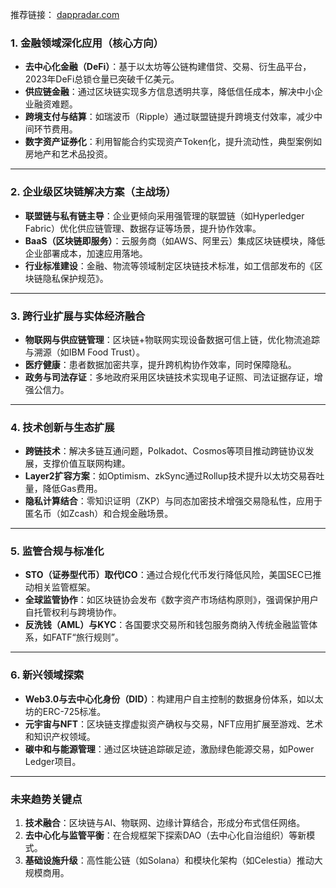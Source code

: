 
推荐链接：
[dappradar.com](https://dappradar.com)

### **1. 金融领域深化应用（核心方向）**

- **去中心化金融（DeFi）**：基于以太坊等公链构建借贷、交易、衍生品平台，2023年DeFi总锁仓量已突破千亿美元。
- **供应链金融**：通过区块链实现多方信息透明共享，降低信任成本，解决中小企业融资难题。
- **跨境支付与结算**：如瑞波币（Ripple）通过联盟链提升跨境支付效率，减少中间环节费用。
- **数字资产证券化**：利用智能合约实现资产Token化，提升流动性，典型案例如房地产和艺术品投资。

---

### **2. 企业级区块链解决方案（主战场）**
- **联盟链与私有链主导**：企业更倾向采用强管理的联盟链（如Hyperledger Fabric）优化供应链管理、数据存证等场景，提升协作效率。
- **BaaS（区块链即服务）**：云服务商（如AWS、阿里云）集成区块链模块，降低企业部署成本，加速应用落地。
- **行业标准建设**：金融、物流等领域制定区块链技术标准，如工信部发布的《区块链隐私保护规范》。

---

### **3. 跨行业扩展与实体经济融合**
- **物联网与供应链管理**：区块链+物联网实现设备数据可信上链，优化物流追踪与溯源（如IBM Food Trust）。
- **医疗健康**：患者数据加密共享，提升跨机构协作效率，同时保障隐私。
- **政务与司法存证**：多地政府采用区块链技术实现电子证照、司法证据存证，增强公信力。

---

### **4. 技术创新与生态扩展**
- **跨链技术**：解决多链互通问题，Polkadot、Cosmos等项目推动跨链协议发展，支撑价值互联网构建。
- **Layer2扩容方案**：如Optimism、zkSync通过Rollup技术提升以太坊交易吞吐量，降低Gas费用。
- **隐私计算结合**：零知识证明（ZKP）与同态加密技术增强交易隐私性，应用于匿名币（如Zcash）和合规金融场景。

---

### **5. 监管合规与标准化**
- **STO（证券型代币）取代ICO**：通过合规化代币发行降低风险，美国SEC已推动相关监管框架。
- **全球监管协作**：如区块链协会发布《数字资产市场结构原则》，强调保护用户自托管权利与跨境协作。
- **反洗钱（AML）与KYC**：各国要求交易所和钱包服务商纳入传统金融监管体系，如FATF“旅行规则”。

---

### **6. 新兴领域探索**
- **Web3.0与去中心化身份（DID）**：构建用户自主控制的数据身份体系，如以太坊的ERC-725标准。
- **元宇宙与NFT**：区块链支撑虚拟资产确权与交易，NFT应用扩展至游戏、艺术和知识产权领域。
- **碳中和与能源管理**：通过区块链追踪碳足迹，激励绿色能源交易，如Power Ledger项目。

---

### **未来趋势关键点** 
1. **技术融合**：区块链与AI、物联网、边缘计算结合，形成分布式信任网络。
2. **去中心化与监管平衡**：在合规框架下探索DAO（去中心化自治组织）等新模式。
3. **基础设施升级**：高性能公链（如Solana）和模块化架构（如Celestia）推动大规模商用。
